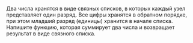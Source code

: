 Два числа хранятся в виде связных списков, 
в которых каждый узел представляет один разряд. 
Все цифры хранятся в обратном порядке, при этом младший разряд (единицы) 
хранится в начале списка. 
Напишите функцию, которая суммирует два числа и возвращает результат в виде связного списка.
